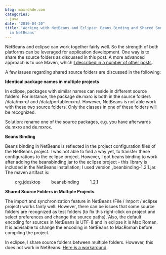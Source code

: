 ```yaml
---
blog: maxrohde.com
categories:
- java
date: "2010-04-20"
title: 'Working with NetBeans and Eclipse: Beans Binding and Shared Source Folders
  in NetBeans'
---
```


NetBeans and eclipse can work together fairly well. So the strength of both platforms can be leveraged for application development. One way is to share the source folders as discussed in this post. A more advanced approach is to use Maven, which [I described in a number of other posts](http://maxrohde.com/2010/05/26/java-modularity-tutorials-osgi-declarative-services-and-maven/).

A few issues regarding shared source folders are discussed in the following:

**Identical package names in multiple projects**

In eclipse, packages with similar names can reside in different source folders. For instance, the package de.mxro is both in the source folders /data/mxro/ and /data/portablemxro/. However, NetBeans is not able work with these two source folders. Only the classes in one of these folders will be recognized.

Solution: rename one of the source packages, e.g. you have afterwards de.mxro and de.mxrox.

**Beans Binding**

Beans binding in NetBeans is reflected in the project configuration files of the NetBeans project. I was not able to find a way yet, to transfer these configurations to the eclipse project. However, I got beans binding to work after adding the beansbinding jar to the eclipse project - this library is included in the NetBeans installation; I used version „beanbinding-1.2.1.jar. The maven artifact is:

<dependency>         <groupId>org.jdesktop</groupId>         <artifactId>beansbinding</artifactId>         <version>1.2.1</version> </dependency>

**Shared Source Folders in Multiple Projects**

The import and synchronization feature in NetBeans (File / Import / eclipse project) works fairly well. However, there can be issues that some source folders are recognized as test folders (to fix this right-click on project and select preferences and change the source paths). Also, the default encoding for sources in NetBeans is UTF-8 and in eclipse it is Mac Roman. It is advisable to change the encoding in NetBeans to MacRoman before compiling the project.

In eclipse, I share source folders between multiple folders. However, this does not work in NetBeans. [Here is a workaround](http://balaji-chopparapu.blogspot.com/2010/02/sharing-source-files-across-projects-in.html).
